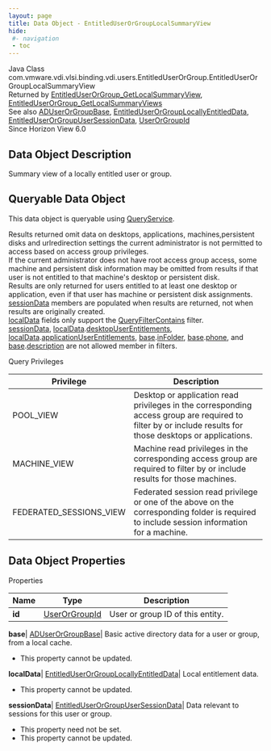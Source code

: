 ```yaml
---
layout: page
title: Data Object - EntitledUserOrGroupLocalSummaryView
hide:
 #- navigation
 - toc
---
```






Java Class
    com.vmware.vdi.vlsi.binding.vdi.users.EntitledUserOrGroup.EntitledUserOrGroupLocalSummaryView  
Returned by
     [EntitledUserOrGroup_GetLocalSummaryView](vdi.users.EntitledUserOrGroup.md#getLocalSummaryView), [EntitledUserOrGroup_GetLocalSummaryViews](vdi.users.EntitledUserOrGroup.md#getLocalSummaryViews)  
See also
     [ADUserOrGroupBase](vdi.users.ADUserOrGroup.ADUserOrGroupBase.md), [EntitledUserOrGroupLocallyEntitledData](vdi.users.EntitledUserOrGroup.LocallyEntitledData.md), [EntitledUserOrGroupUserSessionData](vdi.users.EntitledUserOrGroup.UserSessionData.md), [UserOrGroupId](vdi.entity.UserOrGroupId.md)  
Since 
    Horizon View 6.0

## Data Object Description 

Summary view of a locally entitled user or group. 

##  Queryable Data Object 

This data object is queryable using [QueryService](vdi.query.QueryService.md "QueryService"). 

Results returned omit data on desktops, applications, machines,persistent disks and urlredirection settings the current administrator is not permitted to access based on access group privileges.  
If the current administrator does not have root access group access, some machine and persistent disk information may be omitted from results if that user is not entitled to that machine's desktop or persistent disk.  
Results are only returned for users entitled to at least one desktop or application, even if that user has machine or persistent disk assignments.  
[sessionData](vdi.users.EntitledUserOrGroup.EntitledUserOrGroupLocalSummaryView.md#sessionData) members are populated when results are returned, not when results are originally created.  
[localData](vdi.users.EntitledUserOrGroup.EntitledUserOrGroupLocalSummaryView.md#localData) fields only support the [QueryFilterContains](vdi.query.QueryFilter.Contains.md) filter.  
[sessionData](vdi.users.EntitledUserOrGroup.EntitledUserOrGroupLocalSummaryView.md#sessionData), [localData](vdi.users.EntitledUserOrGroup.EntitledUserOrGroupLocalSummaryView.md#localData).[desktopUserEntitlements](vdi.users.EntitledUserOrGroup.LocallyEntitledData.md#desktopUserEntitlements), [localData](vdi.users.EntitledUserOrGroup.EntitledUserOrGroupLocalSummaryView.md#localData).[applicationUserEntitlements](vdi.users.EntitledUserOrGroup.LocallyEntitledData.md#applicationUserEntitlements), [base](vdi.users.EntitledUserOrGroup.EntitledUserOrGroupLocalSummaryView.md#base).[inFolder](vdi.users.ADUserOrGroup.ADUserOrGroupBase.md#inFolder), [base](vdi.users.EntitledUserOrGroup.EntitledUserOrGroupLocalSummaryView.md#base).[phone](vdi.users.ADUserOrGroup.ADUserOrGroupBase.md#phone), and [base](vdi.users.EntitledUserOrGroup.EntitledUserOrGroupLocalSummaryView.md#base).[description](vdi.users.ADUserOrGroup.ADUserOrGroupBase.md#description) are not allowed member in filters. 

Query Privileges 

Privilege |  Description   
---|---  
POOL_VIEW|  Desktop or application read privileges in the corresponding access group are required to filter by or include results for those desktops or applications.   
MACHINE_VIEW|  Machine read privileges in the corresponding access group are required to filter by or include results for those machines.   
FEDERATED_SESSIONS_VIEW|  Federated session read privilege or one of the above on the corresponding folder is required to include session information for a machine.   
  


## Data Object Properties

Properties

Name |  Type |  Description   
---|---|---  
**id**| [UserOrGroupId](vdi.entity.UserOrGroupId.md)|  User or group ID of this entity.   
  
**base**| [ADUserOrGroupBase](vdi.users.ADUserOrGroup.ADUserOrGroupBase.md)|  Basic active directory data for a user or group, from a local cache.   


* This property cannot be updated.

  
**localData**| [EntitledUserOrGroupLocallyEntitledData](vdi.users.EntitledUserOrGroup.LocallyEntitledData.md)|  Local entitlement data.   


* This property cannot be updated.

  
**sessionData**| [EntitledUserOrGroupUserSessionData](vdi.users.EntitledUserOrGroup.UserSessionData.md)|  Data relevant to sessions for this user or group.   


* This property need not be set.
* This property cannot be updated.

  
  
  
  
  
  

